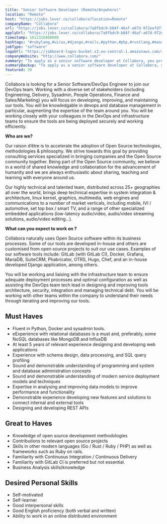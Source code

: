 ```yaml
---
title: "Senior Software Developer (Remote/Anywhere)"
location: "Remote"
host: "https://jobs.lever.co/collabora?location=Remote"
companyName: "Collabora"
url: "https://jobs.lever.co/collabora/7a8fbdc9-b84f-46af-a67d-972eefd711dc"
applyUrl: "https://jobs.lever.co/collabora/7a8fbdc9-b84f-46af-a67d-972eefd711dc/apply"
timestamp: 1612310400000
hashtags: "#rubylang,#ui/ux,#django,#rails,#python,#php,#rustlang,#management,#docker,#marketing"
jobType: "software"
logoUrl: "https://jobboard-logos-bucket.s3.eu-central-1.amazonaws.com/collabora"
companyWebsite: "http://www.collabora.com/"
summary: "To apply as a senior software developer at Collabora, you preferably need to have 5 years of relevant experience designing and developing web applications."
summaryBackup: "To apply as a senior software developer at Collabora, you preferably need to have some knowledge of: #rubylang, #ui/ux, #django."
featured: 20
---
```


Collabora is looking for a Senior Software/DevOps Engineer to join our DevOps team. Working with a diverse set of stakeholders (including Engineering, Delivery, Sysadmin, People Operations, Finance and Sales/Marketing) you will focus on developing, improving, and maintaining our tools. You will be knowledgable in devops and database management in particular, augmenting the expertise of the team around you. You will be working closely with your colleagues in the DevOps and infrastructure teams to ensure the tools are being deployed securely and working efficiently.

**Who are we?**

Our raison d’être is to accelerate the adoption of Open Source technologies, methodologies & philosophy. We strive towards this goal by providing consulting services specialized in bringing companies and the Open Source community together. Being part of the Open Source community, we believe in a world of shared knowledge and collaboration for the advancement of humanity and we are always enthusiastic about sharing, teaching and learning with everyone around us.

Our highly technical and talented team, distributed across 25+ geographies all over the world, brings deep technical expertise in system integration & architecture, linux kernel, graphics, multimedia, web engines and communications to a number of market verticals, including mobile, IVI / automotive, set top box / smart TV, and a range of other specialized embedded applications (low-latency audio/video, audio/video streaming solutions, audio/video editing...).

**What can you expect to work on ?**

Collabora naturally uses Open Source software within its business processes. Some of our tools are developed in-house and others are customised from open source projects to suit our use cases. Examples of our software tools include: GitLab (with GitLab CI), Docker, Grafana, MariaDB, SuiteCRM, Phabricator, OTRS, Hugo, Chef, and an in-house developed Django application, among others.

You will be working and liaising with the infrastructure team to ensure adequate deployment processes and optimal configuration as well as assisting the DevOps team tech lead in designing and improving tools architecture, security, integration and managing technical debt. You will be working with other teams within the company to understand their needs through iterating and improving our tools.

## Must Haves

*   Fluent in Python, Docker and sysadmin tools.
*   eExperience with relational databases is a must and, preferably, some NoSQL databases like MongoDB and InfluxDB
*   At least 5 years of relevant experience designing and developing web applications
*   Experience with schema design, data processing, and SQL query profiling
*   Sound and demonstrable understanding of programming and system and database administration concepts
*   Sound and demonstrable understanding of modern service deployment models and techniques
*   Expertise in analysing and improving data models to improve performance and functionality
*   Demonstrable experience developing new features and solutions to connect internal and external tools
*   Designing and developing REST APIs

## Great to Haves

*   Knowledge of open source development methodologies
*   Contributions to relevant open source projects
*   Skills in other modern languages (Go / Rust / Ruby / PHP) as well as frameworks such as Ruby on rails.
*   Familiarity with Continuous Integration / Continuous Delivery
*   Familiarity with GitLab CI is preferred but not essential.
*   Business Analysis skills/knowledge

## Desired Personal Skills

*   Self-motivated
*   Self-learner
*   Good interpersonal skills
*   Good English proficiency (both verbal and written)
*   Ability to work in an online distributed environment
